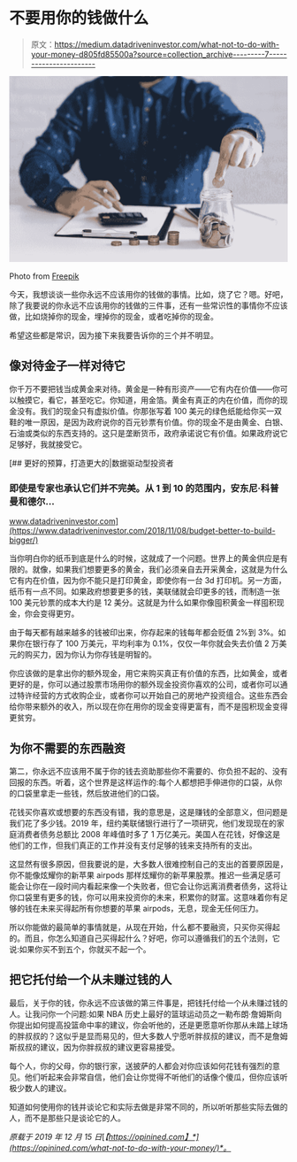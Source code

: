 # 不要用你的钱做什么

> 原文：<https://medium.datadriveninvestor.com/what-not-to-do-with-your-money-d805fd85500a?source=collection_archive---------7----------------------->

![](img/132b0752e210e9cb5c396c16a09e344f.png)

Photo from [Freepik](https://www.freepik.com/free-photo/businessman-putting-coins-jar-using-calculator-workplace_2941722.htm#page=1&query=money&position=30)

今天，我想谈谈一些你永远不应该用你的钱做的事情。比如，烧了它？嗯。好吧，除了我要说的你永远不应该用你的钱做的三件事，还有一些常识性的事情你不应该做，比如烧掉你的现金，埋掉你的现金，或者吃掉你的现金。

希望这些都是常识，因为接下来我要告诉你的三个并不明显。

## 像对待金子一样对待它

你千万不要把钱当成黄金来对待。黄金是一种有形资产——它有内在价值——你可以触摸它，看它，甚至吃它。你知道，用金箔。黄金有真正的内在价值，而你的现金没有。我们的现金只有虚拟价值。你那张写着 100 美元的绿色纸能给你买一双鞋的唯一原因，是因为政府说你的百元钞票有价值。你的现金不是由黄金、白银、石油或类似的东西支持的。这只是垄断货币，政府承诺说它有价值。如果政府说它足够好，我就接受它。

[](https://www.datadriveninvestor.com/2018/11/08/budget-better-to-build-bigger/) [## 更好的预算，打造更大的|数据驱动型投资者

### 即使是专家也承认它们并不完美。从 1 到 10 的范围内，安东尼·科普曼和德尔…

www.datadriveninvestor.com](https://www.datadriveninvestor.com/2018/11/08/budget-better-to-build-bigger/) 

当你明白你的纸币到底是什么的时候，这就成了一个问题。世界上的黄金供应是有限的。就像，如果我们想要更多的黄金，我们必须亲自去开采黄金，这就是为什么它有内在价值，因为你不能只是打印黄金，即使你有一台 3d 打印机。另一方面，纸币有一点不同。如果政府想要更多的钱，美联储就会印更多的钱，而制造一张 100 美元钞票的成本大约是 12 美分。这就是为什么如果你像囤积黄金一样囤积现金，你会变得更穷。

由于每天都有越来越多的钱被印出来，你存起来的钱每年都会贬值 2%到 3%。如果你在银行存了 100 万美元，平均利率为 0.1%，仅仅一年你就会失去价值 2 万美元的购买力，因为你认为你存钱是明智的。

你应该做的是拿出你的额外现金，用它来购买真正有价值的东西，比如黄金，或者更好的是，你可以通过股票市场用你的额外现金投资你喜欢的公司，或者你可以通过特许经营的方式收购企业，或者你可以开始自己的房地产投资组合。这些东西会给你带来额外的收入，所以现在你在用你的现金变得更富有，而不是囤积现金变得更贫穷。

## 为你不需要的东西融资

第二，你永远不应该用不属于你的钱去资助那些你不需要的、你负担不起的、没有回报的东西。听着，这个世界是这样运作的:每个人都想把手伸进你的口袋，从你的口袋里拿走一些钱，然后放进他们的口袋。

花钱买你喜欢或想要的东西没有错，我的意思是，这是赚钱的全部意义，但问题是我们花了多少钱。2019 年，纽约美联储银行进行了一项研究，他们发现现在的家庭消费者债务总额比 2008 年峰值时多了 1 万亿美元。美国人在花钱，好像这是他们的工作，但我们真正的工作并没有支付足够的钱来支持所有的支出。

这显然有很多原因，但我要说的是，大多数人很难控制自己的支出的首要原因是，你不能像炫耀你的新苹果 airpods 那样炫耀你的新苹果股票。推迟一些满足感可能会让你在一段时间内看起来像一个失败者，但它会让你远离消费者债务，这将让你口袋里有更多的钱，你可以用来投资你的未来，积累你的财富。这意味着你有足够的钱在未来买得起所有你想要的苹果 airpods，无息，现金无任何压力。

所以你能做的最简单的事情就是，从现在开始，什么都不要融资，只买你买得起的。而且，你怎么知道自己买得起什么？好吧，你可以遵循我们的五个法则，它说:如果你买不到五个，你就买不起一个。

## 把它托付给一个从未赚过钱的人

最后，关于你的钱，你永远不应该做的第三件事是，把钱托付给一个从未赚过钱的人。让我问你一个问题:如果 NBA 历史上最好的篮球运动员之一勒布朗·詹姆斯向你提出如何提高投篮命中率的建议，你会听他的，还是更愿意听你那从未踏上球场的胖叔叔的？这似乎是显而易见的，但大多数人宁愿听胖叔叔的建议，而不是詹姆斯叔叔的建议，因为你胖叔叔的建议更容易接受。

每个人，你的父母，你的银行家，送披萨的人都会对你应该如何花钱有强烈的意见。他们听起来会非常自信，他们会让你觉得不听他们的话像个傻瓜，但你应该听极少数人的建议。

知道如何使用你的钱并谈论它和实际去做是非常不同的，所以听听那些实际去做的人，而不是那些只是谈论它的人。

*原载于 2019 年 12 月 15 日*[*【https://opinined.com】*](https://opinined.com/what-not-to-do-with-your-money/)*。*